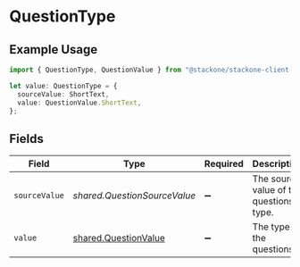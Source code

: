 # QuestionType

## Example Usage

```typescript
import { QuestionType, QuestionValue } from "@stackone/stackone-client-ts/sdk/models/shared";

let value: QuestionType = {
  sourceValue: ShortText,
  value: QuestionValue.ShortText,
};
```

## Fields

| Field                                                               | Type                                                                | Required                                                            | Description                                                         | Example                                                             |
| ------------------------------------------------------------------- | ------------------------------------------------------------------- | ------------------------------------------------------------------- | ------------------------------------------------------------------- | ------------------------------------------------------------------- |
| `sourceValue`                                                       | *shared.QuestionSourceValue*                                        | :heavy_minus_sign:                                                  | The source value of the questions type.                             | ShortText                                                           |
| `value`                                                             | [shared.QuestionValue](../../../sdk/models/shared/questionvalue.md) | :heavy_minus_sign:                                                  | The type of the questions.                                          | short_text                                                          |